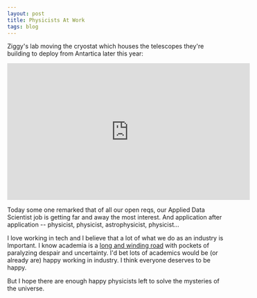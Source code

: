 ```yaml
---
layout: post
title: Physicists At Work
tags: blog
---
```


Ziggy's lab moving the cryostat which houses the telescopes they're building to deploy from Antartica later this year:
<iframe width="560" height="315" src="http://www.youtube.com/embed/1YPBnqkFB40" frameborder="0" allowfullscreen="allowfullscreen"> </iframe>
    

Today some one remarked that of all our open reqs, our Applied Data Scientist job is getting far and away the most interest. And application after application -- physicist, physicist, astrophysicist, physicist...

I love working in tech and I believe that a lot of what we do as an industry is Important.  I know academia is a [long and winding road](http://www.theatlantic.com/business/archive/2013/02/the-phd-bust-americas-awful-market-for-young-scientists-in-7-charts/273339/) with pockets of paralyzing despair and uncertainty.  I'd bet lots of academics would be (or already are) happy working in industry.  I think everyone deserves to be happy.

But I hope there are enough happy physicists left to solve the mysteries of the universe.

